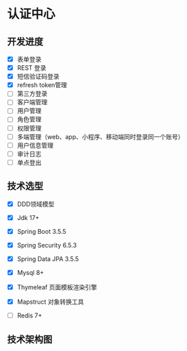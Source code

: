 
# 认证中心


## 开发进度

- [x] 表单登录
- [x] REST 登录
- [x] 短信验证码登录
- [x] refresh token管理
- [ ] 第三方登录
- [ ] 客户端管理
- [ ] 用户管理
- [ ] 角色管理
- [ ] 权限管理
- [ ] 多端管理（web、app、小程序、移动端同时登录同一个账号）
- [ ] 用户信息管理
- [ ] 审计日志
- [ ] 单点登出

## 技术选型

- [x] DDD领域模型
- [x] Jdk 17+
- [x] Spring Boot 3.5.5
- [x] Spring Security 6.5.3
- [x] Spring Data JPA 3.5.5
- [x] Mysql 8+
- [x] Thymeleaf 页面模板渲染引擎
- [x] Mapstruct 对象转换工具
- [ ] Redis 7+


## 技术架构图

